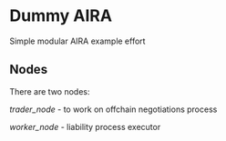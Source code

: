 # Dummy AIRA
Simple modular AIRA example effort


## Nodes

There are two nodes:

*trader_node* - to work on offchain negotiations process

*worker_node* - liability process executor
